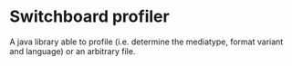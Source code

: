 # Switchboard profiler

A java library able to profile (i.e. determine the mediatype, format variant and language) or an arbitrary file.